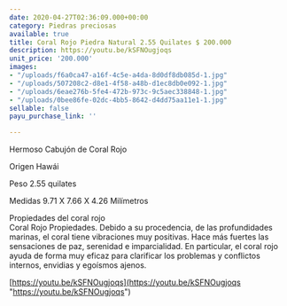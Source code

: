 ```yaml
---
date: 2020-04-27T02:36:09.000+00:00
category: Piedras preciosas
available: true
title: Coral Rojo Piedra Natural 2.55 Quilates $ 200.000
description: https://youtu.be/kSFNOugjoqs
unit_price: '200.000'
images:
- "/uploads/f6a0ca47-a16f-4c5e-a4da-8d0df8db085d-1.jpg"
- "/uploads/507208c2-d8e1-4f58-a48b-d1ec8db0e092-1.jpg"
- "/uploads/6eae276b-5fe4-472b-973c-9c5aec338848-1.jpg"
- "/uploads/0bee86fe-02dc-4bb5-8642-d4dd75aa11e1-1.jpg"
sellable: false
payu_purchase_link: ''

---
```

Hermoso Cabujón de Coral Rojo

Origen Hawái

Peso 2.55 quilates

Medidas 9.71 X 7.66 X 4.26 Milímetros

Propiedades del coral rojo   
Coral Rojo Propiedades. Debido a su procedencia, de las profundidades marinas, el coral tiene vibraciones muy positivas. Hace más fuertes las sensaciones de paz, serenidad e imparcialidad. En particular, el coral rojo ayuda de forma muy eficaz para clarificar los problemas y conflictos internos, envidias y egoísmos ajenos.

[https://youtu.be/kSFNOugjoqs](https://youtu.be/kSFNOugjoqs "https://youtu.be/kSFNOugjoqs")
